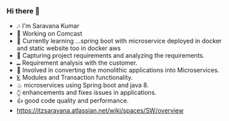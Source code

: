 ### Hi there 👋
- 🎶 I'm Saravana Kumar
- 🔭 Working on Comcast
- 🌱 Currently learning ...spring boot with microservice deployed in docker and static website too in docker aws
- 💼 Capturing project requirements and analyzing the requirements.
- ⑉ Requirement analysis with the customer.
- 🔬 Involved in converting the monolithic applications into Microservices.
- ⨊ Modules and Transaction functionality.
- ♨ microservices using Spring boot and java 8.
- ⧮ enhancements and fixes issues in applications.
- 👍 good code quality and performance.
- https://itzsaravana.atlassian.net/wiki/spaces/SW/overview
<!--
**itzsaravana/itzsaravana** is a ✨ _special_ ✨ repository because its `README.md` (this file) appears on your GitHub profile.

Here are some ideas to get you started:

- 🔭 I’m currently working on ... comcast
- 🌱 I’m currently learning ...spring boot with microservice deployed in docker
- 👯 I’m looking to collaborate on ...
- 🤔 I’m looking for help with ...
- 💬 Ask me about ...
- 📫 How to reach me: ...
- 😄 Pronouns: ...
- ⚡ Fun fact: ...
- https://itzsaravana.atlassian.net/wiki/spaces/SW/overview
-->
